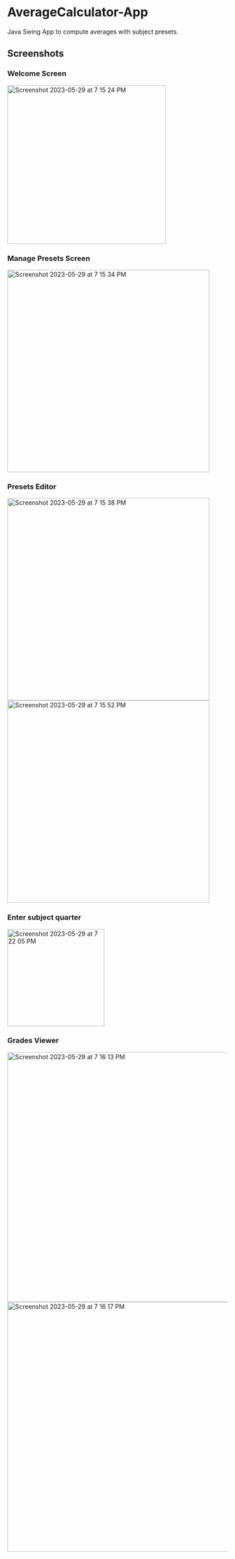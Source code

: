 # AverageCalculator-App
Java Swing App to compute averages with subject presets.

## Screenshots

### Welcome Screen
<img width="362" alt="Screenshot 2023-05-29 at 7 15 24 PM" src="https://github.com/melmatx/AverageCalculator-App/assets/87235413/72b65c69-7c78-4011-a5a0-d5ac7c84f4e0">

### Manage Presets Screen
<img width="462" alt="Screenshot 2023-05-29 at 7 15 34 PM" src="https://github.com/melmatx/AverageCalculator-App/assets/87235413/06726ceb-a4d9-4c47-b279-037b23bc414d">

### Presets Editor
<img width="462" alt="Screenshot 2023-05-29 at 7 15 38 PM" src="https://github.com/melmatx/AverageCalculator-App/assets/87235413/fa8591d5-e622-4e7b-8c2e-2dc3b918e256">

<img width="462" alt="Screenshot 2023-05-29 at 7 15 52 PM" src="https://github.com/melmatx/AverageCalculator-App/assets/87235413/450470f7-df3c-49c2-a2af-33d990684a0c">

### Enter subject quarter
<img width="222" alt="Screenshot 2023-05-29 at 7 22 05 PM" src="https://github.com/melmatx/AverageCalculator-App/assets/87235413/50389dd2-9545-4caa-b71f-a376c217a1d1">

### Grades Viewer
<img width="570" alt="Screenshot 2023-05-29 at 7 16 13 PM" src="https://github.com/melmatx/AverageCalculator-App/assets/87235413/07088357-e8f2-4a90-ae78-8f631bc80b56">

<img width="570" alt="Screenshot 2023-05-29 at 7 16 17 PM" src="https://github.com/melmatx/AverageCalculator-App/assets/87235413/b8c0ff7c-8da4-48f6-95f7-c2c2da190871">
